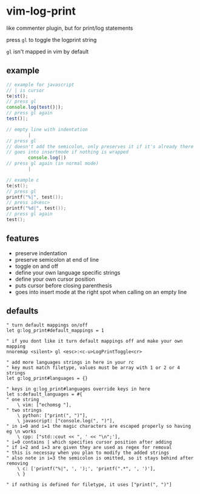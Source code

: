 # vim-log-print

like commenter plugin, but for print/log statements

press `gl` to toggle the logprint string

`gl` isn't mapped in vim by default

## example

```javascript
// example for javascript
// | is cursor
te|st();
// press gl
console.log(test()|);
// press gl again
test()|;

// empty line with indentation
		|
// press gl
// doesn't add the semicolon, only preserves it if it's already there
// goes into insertmode if nothing is wrapped
		console.log(|)
// press gl again (in normal mode)
		|
```
```c
// example c
te|st();
// press gl
printf("%|", test());
// press id<esc>
printf("%d|", test());
// press gl again
test();
```

## features

* preserve indentation
* preserve semicolon at end of line
* toggle on and off
* define your own language specific strings
* define your own cursor position
* puts cursor before closing parenthesis
* goes into insert mode at the right spot when calling on an empty line

## defaults

```vim
" turn default mappings on/off
let g:log_print#default_mappings = 1

" if you dont like it turn default mappings off and make your own mapping
nnoremap <silent> gl <esc>:<c-u>LogPrintToggle<cr>

" add more languages strings in here in your rc
" key must match filetype, values must be array with 1 or 2 or 4 strings
let g:log_print#languages = {}

" keys in g:log_print#languages override keys in here
let s:default_languages = #{
" one string
	\ vim: ["echomsg "],
" two strings
	\ python: ["print(", ")"],
	\ javascript: ["console.log(", ")"],			
" in i=0 and i=1 the magic characters are escaped properly so having eg \n works
	\ cpp: ["std::cout << ", ' << "\n";'],
" i=0 contains | which specifies cursor position after adding
" if i=2 and i=3 are given they are used as regex for removal
" this is necessay when you plan to modify the added strings
" also note in i=3 the semicolon is omitted, so it stays behind after removing
	\ c: ['printf("%|", ', ');', 'printf(".*", ', ')'],
	\ }

" if nothing is defined for filetype, it uses ["print(", ")"]
```
